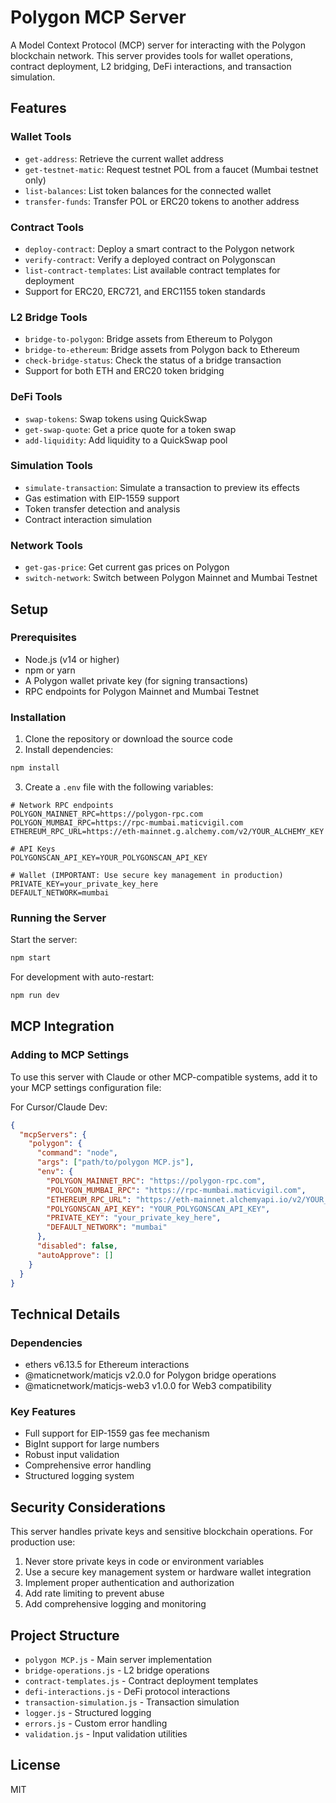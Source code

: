 # Polygon MCP Server

A Model Context Protocol (MCP) server for interacting with the Polygon blockchain network. This server provides tools for wallet operations, contract deployment, L2 bridging, DeFi interactions, and transaction simulation.

## Features

### Wallet Tools
- `get-address`: Retrieve the current wallet address
- `get-testnet-matic`: Request testnet POL from a faucet (Mumbai testnet only)
- `list-balances`: List token balances for the connected wallet
- `transfer-funds`: Transfer POL or ERC20 tokens to another address

### Contract Tools
- `deploy-contract`: Deploy a smart contract to the Polygon network
- `verify-contract`: Verify a deployed contract on Polygonscan
- `list-contract-templates`: List available contract templates for deployment
- Support for ERC20, ERC721, and ERC1155 token standards

### L2 Bridge Tools
- `bridge-to-polygon`: Bridge assets from Ethereum to Polygon
- `bridge-to-ethereum`: Bridge assets from Polygon back to Ethereum
- `check-bridge-status`: Check the status of a bridge transaction
- Support for both ETH and ERC20 token bridging

### DeFi Tools
- `swap-tokens`: Swap tokens using QuickSwap
- `get-swap-quote`: Get a price quote for a token swap
- `add-liquidity`: Add liquidity to a QuickSwap pool

### Simulation Tools
- `simulate-transaction`: Simulate a transaction to preview its effects
- Gas estimation with EIP-1559 support
- Token transfer detection and analysis
- Contract interaction simulation

### Network Tools
- `get-gas-price`: Get current gas prices on Polygon
- `switch-network`: Switch between Polygon Mainnet and Mumbai Testnet

## Setup

### Prerequisites

- Node.js (v14 or higher)
- npm or yarn
- A Polygon wallet private key (for signing transactions)
- RPC endpoints for Polygon Mainnet and Mumbai Testnet

### Installation

1. Clone the repository or download the source code
2. Install dependencies:

```bash
npm install
```

3. Create a `.env` file with the following variables:

```
# Network RPC endpoints
POLYGON_MAINNET_RPC=https://polygon-rpc.com
POLYGON_MUMBAI_RPC=https://rpc-mumbai.maticvigil.com
ETHEREUM_RPC_URL=https://eth-mainnet.g.alchemy.com/v2/YOUR_ALCHEMY_KEY

# API Keys
POLYGONSCAN_API_KEY=YOUR_POLYGONSCAN_API_KEY

# Wallet (IMPORTANT: Use secure key management in production)
PRIVATE_KEY=your_private_key_here
DEFAULT_NETWORK=mumbai
```

### Running the Server

Start the server:

```bash
npm start
```

For development with auto-restart:

```bash
npm run dev
```

## MCP Integration

### Adding to MCP Settings

To use this server with Claude or other MCP-compatible systems, add it to your MCP settings configuration file:

For Cursor/Claude Dev:
```json
{
  "mcpServers": {
    "polygon": {
      "command": "node",
      "args": ["path/to/polygon MCP.js"],
      "env": {
        "POLYGON_MAINNET_RPC": "https://polygon-rpc.com",
        "POLYGON_MUMBAI_RPC": "https://rpc-mumbai.maticvigil.com",
        "ETHEREUM_RPC_URL": "https://eth-mainnet.alchemyapi.io/v2/YOUR_ALCHEMY_KEY",
        "POLYGONSCAN_API_KEY": "YOUR_POLYGONSCAN_API_KEY",
        "PRIVATE_KEY": "your_private_key_here",
        "DEFAULT_NETWORK": "mumbai"
      },
      "disabled": false,
      "autoApprove": []
    }
  }
}
```

## Technical Details

### Dependencies
- ethers v6.13.5 for Ethereum interactions
- @maticnetwork/maticjs v2.0.0 for Polygon bridge operations
- @maticnetwork/maticjs-web3 v1.0.0 for Web3 compatibility

### Key Features
- Full support for EIP-1559 gas fee mechanism
- BigInt support for large numbers
- Robust input validation
- Comprehensive error handling
- Structured logging system

## Security Considerations

This server handles private keys and sensitive blockchain operations. For production use:

1. Never store private keys in code or environment variables
2. Use a secure key management system or hardware wallet integration
3. Implement proper authentication and authorization
4. Add rate limiting to prevent abuse
5. Add comprehensive logging and monitoring

## Project Structure

- `polygon MCP.js` - Main server implementation
- `bridge-operations.js` - L2 bridge operations
- `contract-templates.js` - Contract deployment templates
- `defi-interactions.js` - DeFi protocol interactions
- `transaction-simulation.js` - Transaction simulation
- `logger.js` - Structured logging
- `errors.js` - Custom error handling
- `validation.js` - Input validation utilities

## License

MIT
